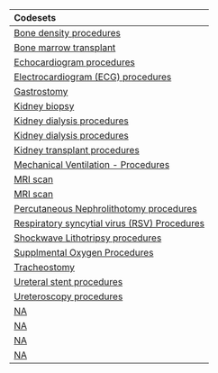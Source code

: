 |Codesets                                     |
|:--------------------------------------------|
|[Bone density procedures](https://pedsnet.github.io/Variable-Dictionary/pages/procedure/px_bone_density_md_page.html)|
|[Bone marrow transplant](https://pedsnet.github.io/Variable-Dictionary/pages/procedure/px_bmt_md_page.html)|
|[Echocardiogram procedures](https://pedsnet.github.io/Variable-Dictionary/pages/procedure/px_echo_md_page.html)|
|[Electrocardiogram (ECG) procedures](https://pedsnet.github.io/Variable-Dictionary/pages/procedure/px_ecg_md_page.html)|
|[Gastrostomy](https://pedsnet.github.io/Variable-Dictionary/pages/procedure/px_gastrostomy_md_page.html)|
|[Kidney biopsy](https://pedsnet.github.io/Variable-Dictionary/pages/procedure/px_kidney_biopsy_md_page.html)|
|[Kidney dialysis procedures](https://pedsnet.github.io/Variable-Dictionary/pages/procedure/px_kidney_dialysis_md_page.html)|
|[Kidney dialysis procedures](https://pedsnet.github.io/Variable-Dictionary/pages/procedure/px_kidney_dialysis_md_page.html)|
|[Kidney transplant procedures](https://pedsnet.github.io/Variable-Dictionary/pages/procedure/px_kidney_transplant_md_page.html)|
|[Mechanical Ventilation - Procedures](https://pedsnet.github.io/Variable-Dictionary/pages/procedure/px_mech_vent_md_page.html)|
|[MRI scan](https://pedsnet.github.io/Variable-Dictionary/pages/procedure/mri_procedures_md_page.html)|
|[MRI scan](https://pedsnet.github.io/Variable-Dictionary/pages/procedure/px_mri_md_page.html)|
|[Percutaneous Nephrolithotomy procedures](https://pedsnet.github.io/Variable-Dictionary/pages/procedure/px_pcnl_md_page.html)|
|[Respiratory syncytial virus (RSV) Procedures](https://pedsnet.github.io/Variable-Dictionary/pages/procedure/px_rsv_md_page.html)|
|[Shockwave Lithotripsy procedures](https://pedsnet.github.io/Variable-Dictionary/pages/procedure/px_swl_md_page.html)|
|[Supplmental Oxygen Procedures](https://pedsnet.github.io/Variable-Dictionary/pages/procedure/px_ox_md_page.html)|
|[Tracheostomy](https://pedsnet.github.io/Variable-Dictionary/pages/procedure/tracheostomy_md_page.html)|
|[Ureteral stent procedures](https://pedsnet.github.io/Variable-Dictionary/pages/procedure/px_ureteral_stent_md_page.html)|
|[Ureteroscopy procedures](https://pedsnet.github.io/Variable-Dictionary/pages/procedure/px_urs_md_page.html)|
|[NA](https://pedsnet.github.io/Variable-Dictionary/pages/procedure/NA_md_page.html)|
|[NA](https://pedsnet.github.io/Variable-Dictionary/pages/procedure/NA_md_page.html)|
|[NA](https://pedsnet.github.io/Variable-Dictionary/pages/procedure/NA_md_page.html)|
|[NA](https://pedsnet.github.io/Variable-Dictionary/pages/procedure/NA_md_page.html)|
